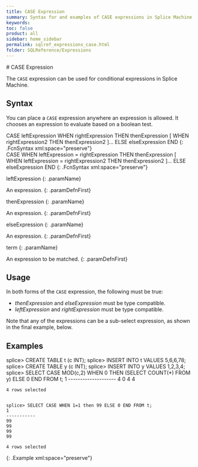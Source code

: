 ```yaml
---
title: CASE Expression
summary: Syntax for and examples of CASE expressions in Splice Machine SQL.
keywords:
toc: false
product: all
sidebar: home_sidebar
permalink: sqlref_expressions_case.html
folder: SQLReference/Expressions
---
```

<section>
<div class="TopicContent" data-swiftype-index="true" markdown="1">
# CASE Expression

The `CASE` expression can be used for conditional expressions in Splice
Machine.

## Syntax

You can place a `CASE` expression anywhere an expression is allowed. It
chooses an expression to evaluate based on a boolean test.

<div class="fcnWrapperWide" markdown="1">
    CASE leftExpression
      WHEN rightExpression THEN thenExpression
      [ WHEN rightExpression2 THEN thenExpression2 ]...
        ELSE elseExpression
    END
{: .FcnSyntax xml:space="preserve"}
</div>

<div class="fcnWrapperWide" markdown="1">
    CASE
      WHEN leftExpression = rightExpression THEN thenExpression
      [ WHEN leftExpression = rightExpression2 THEN thenExpression2 ]...
        ELSE elseExpression
    END
{: .FcnSyntax xml:space="preserve"}
</div>

<div class="paramList" markdown="1">

leftExpression
{: .paramName}

An expression.
{: .paramDefnFirst}

thenExpression
{: .paramName}

An expression.
{: .paramDefnFirst}

elseExpression
{: .paramName}

An expression.
{: .paramDefnFirst}

term
{: .paramName}

An expression to be matched.
{: .paramDefnFirst}
</div>

## Usage

In both forms of the `CASE` expression, the following must be true:

* _thenExpression_ and _elseExpression_ must be type compatible.
* _leftExpression_ and _rightExpression_ must be type compatible.

Note that any of the expressions can be a sub-select expression, as shown in the final example, below.

## Examples


<div class="preWrapper" markdown="1">
    splice> CREATE TABLE t (c INT);
    splice> INSERT INTO t VALUES 5,6,6,78;
    splice> CREATE TABLE y (c INT);
    splice> INSERT INTO y VALUES 1,2,3,4;
    splice> SELECT CASE MOD(c,2) WHEN 0 THEN (SELECT COUNT(*) FROM y) ELSE 0 END FROM t;
    1
    --------------------
    4
    0
    4
    4

    4 rows selected


    splice> SELECT CASE WHEN 1=1 then 99 ELSE 0 END FROM t;
    1
    -----------
    99
    99
    99
    99

    4 rows selected

{: .Example xml:space="preserve"}
</div>

</div>
</section>
